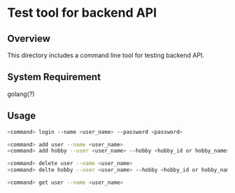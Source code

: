 # Test tool for backend API

## Overview

This directory includes a command line tool for testing backend API.

## System Requirement

golang(?)

## Usage

```bash
<command> login --name <user_name> --password <password>

<command> add user --name <user_name>
<command> add hobby --user <user_name> --hobby <hobby_id or hobby_name>

<command> delete user --name <user_name>
<command> delte hobby --user <user_name> --hobby <hobby_id or hobby_name>

<command> get user --name <user_name>
```
